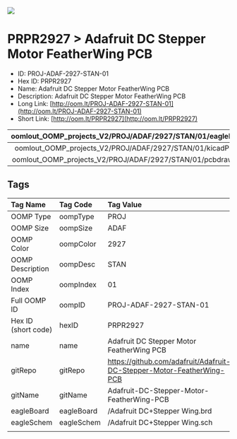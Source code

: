 


  
![][im]
# PRPR2927 > Adafruit DC Stepper Motor FeatherWing PCB

- ID: PROJ-ADAF-2927-STAN-01
- Hex ID: PRPR2927
- Name: Adafruit DC Stepper Motor FeatherWing PCB
- Description: Adafruit DC Stepper Motor FeatherWing PCB
- Long Link: [http://oom.lt/PROJ-ADAF-2927-STAN-01](http://oom.lt/PROJ-ADAF-2927-STAN-01)
- Short Link: [http://oom.lt/PRPR2927](http://oom.lt/PRPR2927)
  

|oomlout_OOMP_projects_V2/PROJ/ADAF/2927/STAN/01/eagleImage.png|oomlout_OOMP_projects_V2/PROJ/ADAF/2927/STAN/01/eagleSchemImage.png|oomlout_OOMP_projects_V2/PROJ/ADAF/2927/STAN/01/kicadPcb3dFront.png|oomlout_OOMP_projects_V2/PROJ/ADAF/2927/STAN/01/kicadPcb3dBack.png|
| :---: | :---: | :---: | :---: |
|oomlout_OOMP_projects_V2/PROJ/ADAF/2927/STAN/01/kicadPcb3d.png|oomlout_OOMP_projects_V2/PROJ/ADAF/2927/STAN/01/bomBack.png|oomlout_OOMP_projects_V2/PROJ/ADAF/2927/STAN/01/bomFront.png|oomlout_OOMP_projects_V2/PROJ/ADAF/2927/STAN/01/pcbdraw.svg|
|oomlout_OOMP_projects_V2/PROJ/ADAF/2927/STAN/01/pcbdrawBack.svg||||

## Tags
  

|Tag Name|Tag Code|Tag Value|
| :--- | :--- | :--- |
|OOMP Type|oompType|PROJ|
|OOMP Size|oompSize|ADAF|
|OOMP Color|oompColor|2927|
|OOMP Description|oompDesc|STAN|
|OOMP Index|oompIndex|01|
|Full OOMP ID|oompID|PROJ-ADAF-2927-STAN-01|
|Hex ID (short code)|hexID|PRPR2927|
|name|name|Adafruit DC Stepper Motor FeatherWing PCB|
|gitRepo|gitRepo|https://github.com/adafruit/Adafruit-DC-Stepper-Motor-FeatherWing-PCB|
|gitName|gitName|Adafruit-DC-Stepper-Motor-FeatherWing-PCB|
|eagleBoard|eagleBoard|/Adafruit DC+Stepper Wing.brd|
|eagleSchem|eagleSchem|/Adafruit DC+Stepper Wing.sch|
||||



[im]: PROJ/ADAF/2927/STAN/01/kicadPcb3d_450.png

